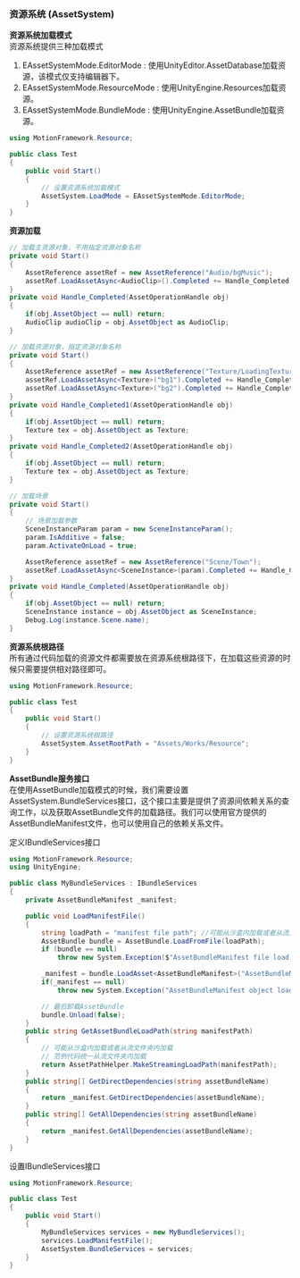 ### 资源系统 (AssetSystem)

**资源系统加载模式**  
资源系统提供三种加载模式
1. EAssetSystemMode.EditorMode : 使用UnityEditor.AssetDatabase加载资源，该模式仅支持编辑器下。
2. EAssetSystemMode.ResourceMode : 使用UnityEngine.Resources加载资源。
3. EAssetSystemMode.BundleMode : 使用UnityEngine.AssetBundle加载资源。

```C#
using MotionFramework.Resource;

public class Test
{
	public void Start()
	{
		// 设置资源系统加载模式
		AssetSystem.LoadMode = EAssetSystemMode.EditorMode;
	}
}
```

**资源加载**  
````C#
// 加载主资源对象，不用指定资源对象名称
private void Start()
{
	AssetReference assetRef = new AssetReference("Audio/bgMusic");
	assetRef.LoadAssetAsync<AudioClip>().Completed += Handle_Completed;
}
private void Handle_Completed(AssetOperationHandle obj)
{
	if(obj.AssetObject == null) return;
	AudioClip audioClip = obj.AssetObject as AudioClip;
}
````

````C#
// 加载资源对象，指定资源对象名称
private void Start()
{
	AssetReference assetRef = new AssetReference("Texture/LoadingTextures");
	assetRef.LoadAssetAsync<Texture>("bg1").Completed += Handle_Completed1;
	assetRef.LoadAssetAsync<Texture>("bg2").Completed += Handle_Completed2;
}
private void Handle_Completed1(AssetOperationHandle obj)
{
	if(obj.AssetObject == null) return;
	Texture tex = obj.AssetObject as Texture;
}
private void Handle_Completed2(AssetOperationHandle obj)
{
	if(obj.AssetObject == null) return;
	Texture tex = obj.AssetObject as Texture;
}
````

````C#
// 加载场景
private void Start()
{
	// 场景加载参数
	SceneInstanceParam param = new SceneInstanceParam();
	param.IsAdditive = false;
	param.ActivateOnLoad = true;

	AssetReference assetRef = new AssetReference("Scene/Town");
	assetRef.LoadAssetAsync<SceneInstance>(param).Completed += Handle_Completed1;
}
private void Handle_Completed(AssetOperationHandle obj)
{
	if(obj.AssetObject == null) return;
	SceneInstance instance = obj.AssetObject as SceneInstance;
	Debug.Log(instance.Scene.name);
}
````

**资源系统根路径**  
所有通过代码加载的资源文件都需要放在资源系统根路径下，在加载这些资源的时候只需要提供相对路径即可。  

```C#
using MotionFramework.Resource;

public class Test
{
	public void Start()
	{
		// 设置资源系统根路径
		AssetSystem.AssetRootPath = "Assets/Works/Resource";
	}
}
```

**AssetBundle服务接口**  
在使用AssetBundle加载模式的时候，我们需要设置AssetSystem.BundleServices接口，这个接口主要是提供了资源间依赖关系的查询工作，以及获取AssetBundle文件的加载路径。我们可以使用官方提供的AssetBundleManifest文件，也可以使用自己的依赖关系文件。  

定义IBundleServices接口
```C#
using MotionFramework.Resource;
using UnityEngine;

public class MyBundleServices : IBundleServices
{
	private AssetBundleManifest _manifest;

	public void LoadManifestFile()
	{
		string loadPath = "manifest file path"; //可能从沙盒内加载或者从流文件夹内加载
		AssetBundle bundle = AssetBundle.LoadFromFile(loadPath);
		if (bundle == null)
			throw new System.Exception($"AssetBundleManifest file load failed : {loadPath}");

		_manifest = bundle.LoadAsset<AssetBundleManifest>("AssetBundleManifest");
		if(_manifest == null)
			throw new System.Exception("AssetBundleManifest object load failed.");

		// 最后卸载AssetBundle
		bundle.Unload(false);
	}
	public string GetAssetBundleLoadPath(string manifestPath)
	{
		// 可能从沙盒内加载或者从流文件夹内加载
		// 范例代码统一从流文件夹内加载
		return AssetPathHelper.MakeStreamingLoadPath(manifestPath);
	}
	public string[] GetDirectDependencies(string assetBundleName)
	{
		return _manifest.GetDirectDependencies(assetBundleName);
	}
	public string[] GetAllDependencies(string assetBundleName)
	{
		return _manifest.GetAllDependencies(assetBundleName);
	}
}
```

设置IBundleServices接口
```C#
using MotionFramework.Resource;

public class Test
{
	public void Start()
	{
		MyBundleServices services = new MyBundleServices();
		services.LoadManifestFile();
		AssetSystem.BundleServices = services;
	}
}
```